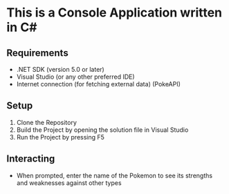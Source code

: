 # This is a Console Application written in C#

## Requirements

- .NET SDK (version 5.0 or later)
- Visual Studio (or any other preferred IDE)
- Internet connection (for fetching external data) (PokeAPI)

## Setup
1. Clone the Repository
2. Build the Project by opening the solution file in Visual Studio
3. Run the Project by pressing F5

## Interacting
- When prompted, enter the name of the Pokemon to see its strengths and weaknesses against other types

